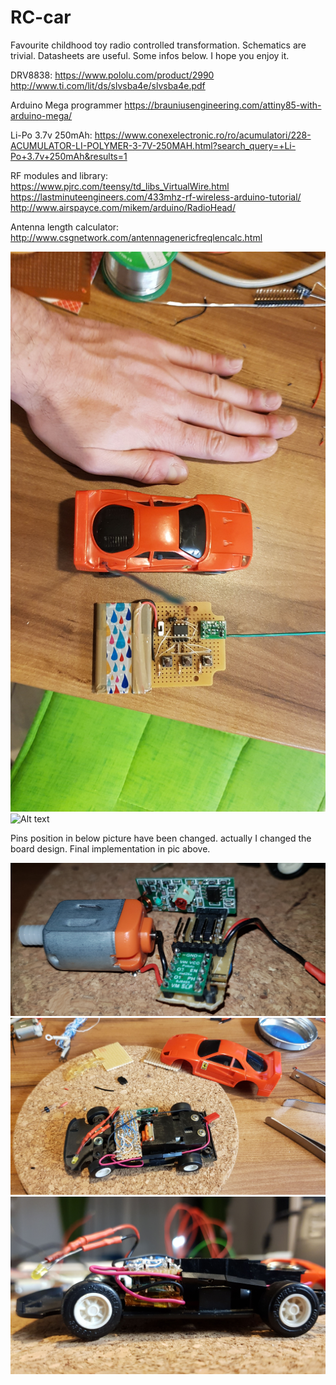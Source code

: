 # RC-car

Favourite childhood toy radio controlled transformation.
Schematics are trivial. Datasheets are useful. Some infos below. I hope you enjoy it.

DRV8838:
https://www.pololu.com/product/2990
http://www.ti.com/lit/ds/slvsba4e/slvsba4e.pdf

Arduino Mega programmer
https://brauniusengineering.com/attiny85-with-arduino-mega/

Li-Po 3.7v 250mAh:
https://www.conexelectronic.ro/ro/acumulatori/228-ACUMULATOR-LI-POLYMER-3-7V-250MAH.html?search_query=+Li-Po+3.7v+250mAh&results=1

RF modules and library:
https://www.pjrc.com/teensy/td_libs_VirtualWire.html
https://lastminuteengineers.com/433mhz-rf-wireless-arduino-tutorial/
http://www.airspayce.com/mikem/arduino/RadioHead/

Antenna length calculator:
http://www.csgnetwork.com/antennagenericfreqlencalc.html

![Alt text](images/1111.jpeg)
![Alt text](images/1.jpeg)

Pins position in below picture have been changed. actually I changed the board design. Final implementation in pic above.

![Alt text](images/20191209_183227.jpg)
![Alt text](images/IMG-20191207-WA0008.jpeg)
![Alt text](images/IMG-20191207-WA0010.jpeg)


